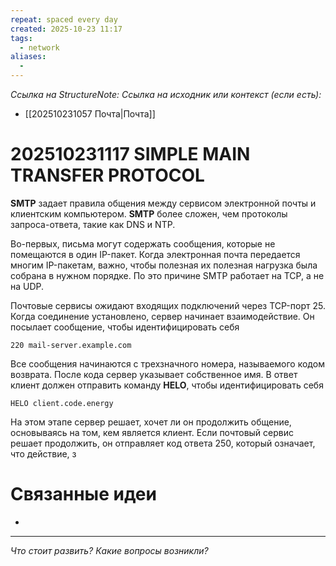 ```yaml
---
repeat: spaced every day
created: 2025-10-23 11:17
tags:
  - network
aliases:
  -
---
```

*Ссылка на StructureNote:*
*Ссылка на исходник или контекст (если есть):*
- [[202510231057 Почта|Почта]]

# 202510231117 SIMPLE MAIN TRANSFER PROTOCOL

**SMTP** задает правила общения между сервисом электронной почты и клиентским компьютером. **SMTP** более сложен, чем протоколы запроса-ответа, такие как DNS и NTP.

Во-первых, письма могут содержать сообщения, которые не помещаются в один IP-пакет. Когда электронная почта передается многим IP-пакетам, важно, чтобы полезная их полезная нагрузка была собрана в нужном порядке. По это причине SMTP работает на TCP, а не на UDP.

Почтовые сервисы ожидают входящих подключений через TCP-порт 25. Когда соединение установлено, сервер начинает взаимодействие. Он посылает сообщение, чтобы идентифицировать себя

```
220 mail-server.example.com
```

Все сообщения начинаются с трехзначного номера, называемого кодом возврата. После кода сервер указывает собственное имя. В ответ клиент должен отправить команду **HELO**, чтобы идентифицировать себя

```
HELO client.code.energy
```

На этом этапе сервер решает, хочет ли он продолжить общение, основываясь на том, кем является клиент. Если почтовый сервис решает продолжить, он отправляет код ответа 250, который означает, что действие, з
# Связанные идеи

- 

---

*Что стоит развить? Какие вопросы возникли?*
